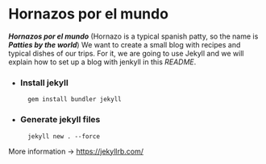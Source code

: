 # Hornazos por el mundo
***Hornazos por el mundo*** (Hornazo is a typical spanish patty, so the name is ***Patties by the world***) We want to create a small blog with recipes and typical dishes of our trips.
For it, we are going to use Jekyll and we will explain how to set up a blog with jenkyll in this *README*.
- ### Install jekyll
        gem install bundler jekyll
- ### Generate jekyll files
        jekyll new . --force


More information -> https://jekyllrb.com/